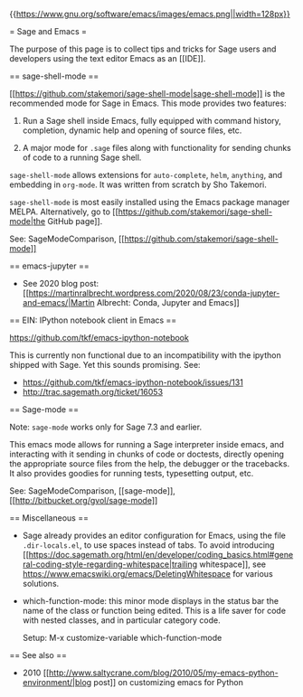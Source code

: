 {{https://www.gnu.org/software/emacs/images/emacs.png||width=128px}}

= Sage and Emacs =

The purpose of this page is to collect tips and tricks for Sage users
and developers using the text editor Emacs as an [[IDE]].

== sage-shell-mode ==

[[https://github.com/stakemori/sage-shell-mode|sage-shell-mode]] is the recommended mode for Sage in Emacs. This mode provides two features:

1. Run a Sage shell inside Emacs, fully equipped with command history,
completion, dynamic help and opening of source files, etc.

2. A major mode for `.sage` files along with functionality for sending chunks of code to a running Sage shell.

`sage-shell-mode` allows extensions for `auto-complete`, `helm`, `anything`, and embedding in `org-mode`.  It was written from scratch by Sho Takemori.

`sage-shell-mode` is most easily installed using the Emacs package manager MELPA. Alternatively, go to [[https://github.com/stakemori/sage-shell-mode|the GitHub page]].

See: SageModeComparison, [[https://github.com/stakemori/sage-shell-mode]]

== emacs-jupyter ==

- See 2020 blog post: [[https://martinralbrecht.wordpress.com/2020/08/23/conda-jupyter-and-emacs/|Martin Albrecht: Conda, Jupyter and Emacs]]

== EIN: IPython notebook client in Emacs ==

https://github.com/tkf/emacs-ipython-notebook

This is currently non functional due to an incompatibility with the
ipython shipped with Sage. Yet this sounds promising. See:

- https://github.com/tkf/emacs-ipython-notebook/issues/131
- http://trac.sagemath.org/ticket/16053

== Sage-mode ==

Note: `sage-mode` works only for Sage 7.3 and earlier.

This emacs mode allows for running a Sage interpreter inside emacs,
and interacting with it sending in chunks of code or doctests,
directly opening the appropriate source files from the help, the
debugger or the tracebacks. It also provides goodies for running
tests, typesetting output, etc.

See: SageModeComparison, [[sage-mode]], [[http://bitbucket.org/gvol/sage-mode]]

== Miscellaneous ==

 * Sage already provides an editor configuration for Emacs, using the file
``.dir-locals.el``, to use spaces instead of tabs.  To avoid introducing [[https://doc.sagemath.org/html/en/developer/coding_basics.html#general-coding-style-regarding-whitespace|trailing whitespace]], see https://www.emacswiki.org/emacs/DeletingWhitespace
for various solutions.


 * which-function-mode: this minor mode displays in the status bar the
   name of the class or function being edited. This is a life saver for
   code with nested classes, and in particular category code.

   Setup: M-x customize-variable which-function-mode

== See also ==

- 2010 [[http://www.saltycrane.com/blog/2010/05/my-emacs-python-environment/|blog post]] on customizing emacs for Python
